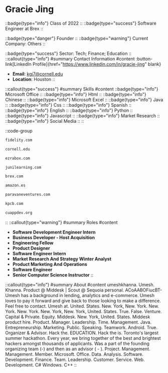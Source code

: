 # Gracie Jing
::badge{type="info"}
Class of 2022
::
::badge{type="success"}
Software Engineer at Brex
::

::badge{type="danger"}
Founder
::
::badge{type="warning"}
Current Company: Others
::

::badge{type="success"}
Sector: Tech; Finance; Education
::
::callout{type="info"}
#summary
Contact Information
#content
:button-link[LinkedIn Profile]{href="https://www.linkedin.com/in/gracie-jing" blank}
- **Email**: kgj7@cornell.edu
- **Location**: Houston
::

::callout{type="success"}
#summary
Skills
#content
::badge{type="info"}
Microsoft Office
::
::badge{type="info"}
Html
::
::badge{type="info"}
Chinese
::
::badge{type="info"}
Microsoft Excel
::
::badge{type="info"}
Java
::
::badge{type="info"}
Css
::
::badge{type="info"}
Spanish
::
::badge{type="info"}
English
::
::badge{type="info"}
Python
::
::badge{type="info"}
Javascript
::
::badge{type="info"}
Market Research
::
::badge{type="info"}
Social Media
::
::

::code-group
```bash [Fidelity Investments]
fidelity.com
```
```bash [Cornell University]
cornell.edu
```
```bash [Ezra Box]
ezrabox.com
```
```bash [Juni Learning]
junilearning.com
```
```bash [Brex]
brex.com
```
```bash [Amazon.com]
amazon.es
```
```bash [Paravane Ventures]
paravaneventures.com
```
```bash [Kleiner Perkins Caufield & Byers]
kpcb.com
```
```bash [Cornell App Development (Cuappdev)]
cuappdev.org
```
::
::callout{type="warning"}
#summary
Roles
#content
- **Software Development Engineer Intern**
- **Business Developer - Host Acquisition**
- **Engineering Fellow**
- **Product Designer**
- **Software Engineer Intern**
- **Market Research And Strategy Winter Analyst**
- **Product Marketing And Operations**
- **Software Engineer**
- **Senior Computer Science Instructor**
::

::callout{type="info"}
#summary
About
#content
umeshkhanna. Umesh. Khanna. Product @ Middesk | Scout @ Sequoia personal. ACoAABOFiucBT- Umesh has a background in lending, analytics and e-commerce. Umesh loves to pay it forward and give back to those looking to make a difference. Feel free to contact. Umesh at. United. States. New. York, New. York. New. York. New. York. New. York, New. York, United. States. True. False. Venture. Capital & Private. Equity. Middesk. New. York, United. States. Middesk product hire. Product. Manager. Leadership. Time. Management. Java. Entrepreneurship. Marketing. Public. Speaking. Teamwork. Android. True. Organizer & Advisor. Hack the. EDUCATION. Hack the is. Toronto's largest summer hackathon. Every year, we bring together of the best and brightest hackers amongst thousands of applicants. Was a part of the founding organizing team (-) and then as an advisor ( - ). Project. Management. Management. Member. Microsoft. Office. Data. Analysis. Software. Development. Finance. Team. Leadership. Customer. Service. Web. Development. C# Windows. C++
::
